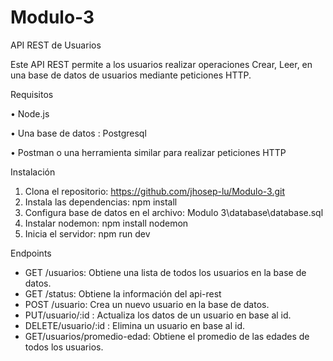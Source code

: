 # Modulo-3
API REST de Usuarios

Este API REST permite a los usuarios realizar operaciones Crear, Leer, en una base de datos de usuarios mediante peticiones HTTP.

Requisitos

•	Node.js

•	Una base de datos :  Postgresql

•	Postman o una herramienta similar para realizar peticiones HTTP

Instalación

1.	Clona el repositorio: https://github.com/jhosep-lu/Modulo-3.git
2.	Instala las dependencias: npm install
3.	Configura base de datos en el archivo: Modulo 3\database\database.sql
4.	Instalar nodemon:  npm install nodemon
5.	Inicia el servidor: npm run dev

Endpoints

-	GET /usuarios: Obtiene una lista de todos los usuarios en la base de datos.
-	GET /status: Obtiene la información del api-rest
-	POST /usuario: Crea un nuevo usuario en la base de datos.
-	PUT/usuario/:id : Actualiza los datos de un usuario en base al id.
-	DELETE/usuario/:id : Elimina un usuario en base al id.
-	GET/usuarios/promedio-edad: Obtiene el promedio de las edades de todos los usuarios.
